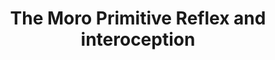 ---
templateKey: course
title: The Moro Primitive Reflex and interoception
description:
image: /img/courses/summit-logo.png
url: https://summit-education.com/course/CREFAS.1/the-moro-primitive-reflex-and-interoception#/live-webinar/2-ceus/live-interactive-webinar-ol-2021-10-19 
---